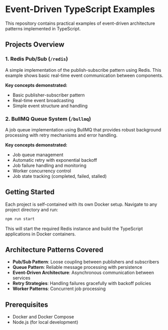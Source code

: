 # Event-Driven TypeScript Examples

This repository contains practical examples of event-driven architecture patterns implemented in TypeScript.

## Projects Overview

### 1. Redis Pub/Sub (`/redis`)
A simple implementation of the publish-subscribe pattern using Redis. This example shows basic real-time event communication between components.

**Key concepts demonstrated:**
- Basic publisher-subscriber pattern
- Real-time event broadcasting
- Simple event structure and handling

### 2. BullMQ Queue System (`/bullmq`)
A job queue implementation using BullMQ that provides robust background processing with retry mechanisms and error handling.

**Key concepts demonstrated:**
- Job queue management
- Automatic retry with exponential backoff
- Job failure handling and monitoring
- Worker concurrency control
- Job state tracking (completed, failed, stalled)

## Getting Started

Each project is self-contained with its own Docker setup. Navigate to any project directory and run:

```bash
npm run start
```

This will start the required Redis instance and build the TypeScript applications in Docker containers.

## Architecture Patterns Covered

- **Pub/Sub Pattern**: Loose coupling between publishers and subscribers
- **Queue Pattern**: Reliable message processing with persistence
- **Event-Driven Architecture**: Asynchronous communication between services
- **Retry Strategies**: Handling failures gracefully with backoff policies
- **Worker Patterns**: Concurrent job processing

## Prerequisites

- Docker and Docker Compose
- Node.js (for local development)